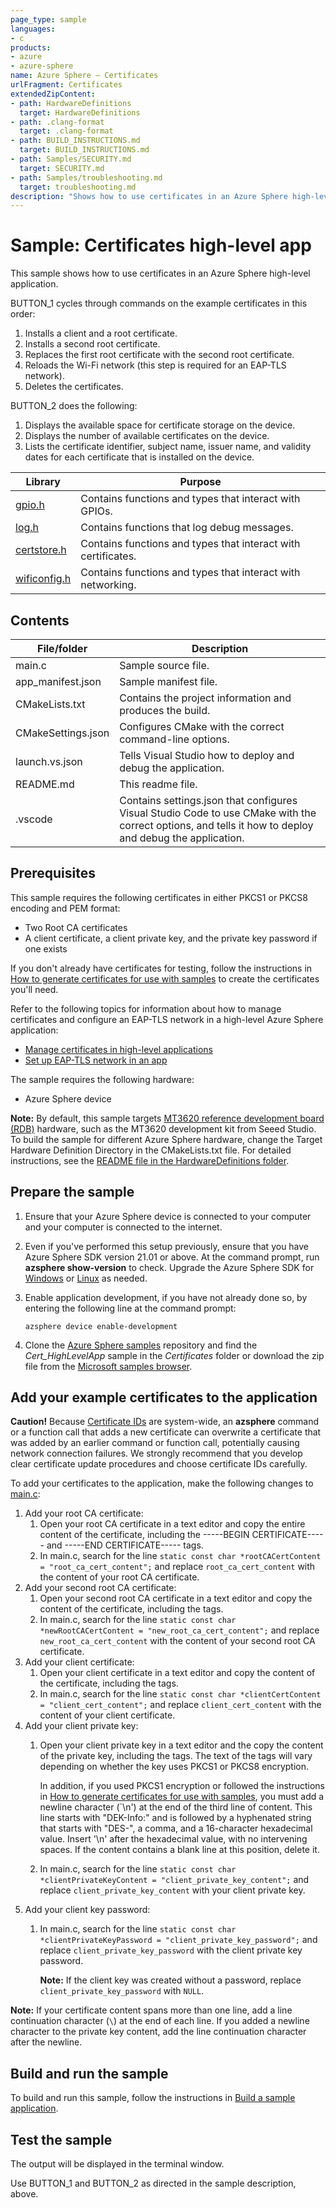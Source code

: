 ```yaml
---
page_type: sample
languages:
- c
products:
- azure
- azure-sphere
name: Azure Sphere – Certificates
urlFragment: Certificates
extendedZipContent:
- path: HardwareDefinitions
  target: HardwareDefinitions
- path: .clang-format
  target: .clang-format
- path: BUILD_INSTRUCTIONS.md
  target: BUILD_INSTRUCTIONS.md
- path: Samples/SECURITY.md
  target: SECURITY.md
- path: Samples/troubleshooting.md
  target: troubleshooting.md
description: "Shows how to use certificates in an Azure Sphere high-level application."
---
```


# Sample: Certificates high-level app

This sample shows how to use certificates in an Azure Sphere high-level application.

BUTTON_1 cycles through commands on the example certificates in this order:

1. Installs a client and a root certificate.
1. Installs a second root certificate.
1. Replaces the first root certificate with the second root certificate.
1. Reloads the Wi-Fi network (this step is required for an EAP-TLS network).
1. Deletes the certificates.

BUTTON_2 does the following:

1. Displays the available space for certificate storage on the device.
1. Displays the number of available certificates on the device.
1. Lists the certificate identifier, subject name, issuer name, and validity dates for each certificate that is installed on the device.

| Library | Purpose |
|---------|---------|
| [gpio.h](https://docs.microsoft.com/azure-sphere/reference/applibs-reference/applibs-gpio/gpio-overview) |Contains functions and types that interact with GPIOs.  |
| [log.h](https://docs.microsoft.com/azure-sphere/reference/applibs-reference/applibs-log/log-overview) | Contains functions that log debug messages. |
| [certstore.h](https://docs.microsoft.com/azure-sphere/reference/applibs-reference/applibs-certstore/certstore-overview) | Contains functions and types that interact with certificates. |
| [wificonfig.h](https://docs.microsoft.com/azure-sphere/reference/applibs-reference/applibs-wificonfig/wificonfig-overview) | Contains functions and types that interact with networking. |

## Contents

| File/folder | Description |
|-------------|-------------|
|   main.c    | Sample source file. |
| app_manifest.json |Sample manifest file. |
| CMakeLists.txt | Contains the project information and produces the build. |
| CMakeSettings.json| Configures CMake with the correct command-line options. |
|launch.vs.json |Tells Visual Studio how to deploy and debug the application.|
| README.md | This readme file. |
|.vscode |Contains settings.json that configures Visual Studio Code to use CMake with the correct options, and tells it how to deploy and debug the application. |

## Prerequisites

This sample requires the following certificates in either PKCS1 or PKCS8 encoding and PEM format:

- Two Root CA certificates
- A client certificate, a client private key, and the private key password if one exists 

If you don't already have certificates for testing, follow the instructions in [How to generate certificates for use with samples](get-certificates.md) to create the certificates you'll need.

Refer to the following topics for information about how to manage certificates and configure an EAP-TLS network in a high-level Azure Sphere application:

- [Manage certificates in high-level applications](https://docs.microsoft.com/azure-sphere/app-development/certstore)
- [Set up EAP-TLS network in an app](https://docs.microsoft.com/azure-sphere/network/eap-tls-app-setup)

The sample requires the following hardware:

- Azure Sphere device

**Note:** By default, this sample targets [MT3620 reference development board (RDB)](https://docs.microsoft.com/azure-sphere/hardware/mt3620-reference-board-design) hardware, such as the MT3620 development kit from Seeed Studio. To build the sample for different Azure Sphere hardware, change the Target Hardware Definition Directory in the CMakeLists.txt file. For detailed instructions, see the [README file in the HardwareDefinitions folder](../../../HardwareDefinitions/README.md).

## Prepare the sample

1. Ensure that your Azure Sphere device is connected to your computer and your computer is connected to the internet.
1. Even if you've performed this setup previously, ensure that you have Azure Sphere SDK version 21.01 or above. At the command prompt, run **azsphere show-version** to check. Upgrade the Azure Sphere SDK for [Windows](https://docs.microsoft.com/azure-sphere/install/install-sdk) or [Linux](https://docs.microsoft.com/azure-sphere/install/install-sdk-linux) as needed.
1. Enable application development, if you have not already done so, by entering the following line at the command prompt:

   `azsphere device enable-development`

1. Clone the [Azure Sphere samples](https://github.com/Azure/azure-sphere-samples) repository and find the *Cert_HighLevelApp* sample in the *Certificates* folder or download the zip file from the [Microsoft samples browser](https://docs.microsoft.com/samples/azure/azure-sphere-samples/certificates/).

## Add your example certificates to the application

   **Caution!** Because [Certificate IDs](https://docs.microsoft.com/azure-sphere/app-development/certstore#certificate-ids) are system-wide, an **azsphere** command or a function call that adds a new certificate can overwrite a certificate that was added by an earlier 
   command or function call, potentially causing network connection failures. We strongly recommend that you develop clear certificate update procedures and choose 
   certificate IDs carefully.

To add your certificates to the application, make the following changes to [main.c](./main.c):

1. Add your root CA certificate:
   1. Open your root CA certificate in a text editor and copy the entire content of the certificate, including the -----BEGIN CERTIFICATE----- and -----END CERTIFICATE----- tags.
   1. In main.c, search for the line `static const char *rootCACertContent = "root_ca_cert_content";` and replace `root_ca_cert_content` with the content of your root CA certificate.
1. Add your second root CA certificate:
   1. Open your second root CA certificate in a text editor and copy the content of the certificate, including the tags.
   1. In main.c, search for the line `static const char *newRootCACertContent = "new_root_ca_cert_content";` and replace `new_root_ca_cert_content` with the content of your second root CA certificate.
1. Add your client certificate:
   1. Open your client certificate in a text editor and copy the content of the certificate, including the tags.
   1. In main.c, search for the line `static const char *clientCertContent = "client_cert_content";` and replace `client_cert_content` with the content of your client certificate.
1. Add your client private key:
   1. Open your client private key in a text editor and the copy the content of the private key, including the tags. The text of the tags will vary depending on whether the key uses PKCS1 or PKCS8 encryption.
   
      In addition, if you used PKCS1 encryption or followed the instructions in [How to generate certificates for use with samples](get-certificates.md), you must add a newline character (`\n') at the end of the third line of content. This line starts with "DEK-Info:" and is followed by a hyphenated string that starts with "DES-", a comma, and a 16-character hexadecimal value. Insert '\n' after the hexadecimal value, with no intervening spaces. If the content contains a blank line at this position, delete it.  
   1. In main.c, search for the line `static const char *clientPrivateKeyContent = "client_private_key_content";` and replace `client_private_key_content` with your client private key.
1. Add your client key password:
   1. In main.c, search for the line `static const char *clientPrivateKeyPassword = "client_private_key_password";` and replace `client_private_key_password` with the client private key password.

      **Note:** If the client key was created without a password, replace `client_private_key_password` with `NULL`.

**Note:** If your certificate content spans more than one line, add a line continuation character (`\`) at the end of each line. If you added a newline character to the private key content, add the line continuation character after the newline.

## Build and run the sample

To build and run this sample, follow the instructions in [Build a sample application](../../../BUILD_INSTRUCTIONS.md).

## Test the sample

The output will be displayed in the terminal window.

Use BUTTON_1 and BUTTON_2 as directed in the sample description, above.
